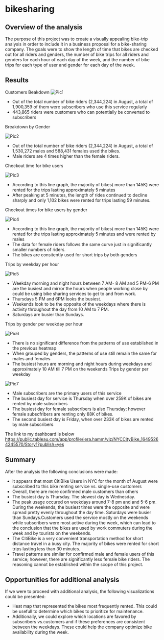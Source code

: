 # bikesharing
## Overview of the analysis
The purpose of this project was to create a visually appealing bike-trip analysis in order to include it in a business proposal for a bike-sharing company. The goals were to show the length of time that bikes are checked out for all riders and genders, the number of bike trips for all riders and genders for each hour of each day of the week, and the number of bike trips for each type of user and gender for each day of the week.

## Results
Customers Beakdown
![Pic1](https://user-images.githubusercontent.com/96098938/162586243-1d86ad62-b8b5-4723-a3eb-a9fa7f64827b.PNG)
* Out of the total number of bike riders (2,344,224) in August, a total of 1,900,359 of them were subscribers who use this service regularly
* 443,865 riders were customers who can potentially be converted to subscribers

Breakdown by Gender

![Pic2](https://user-images.githubusercontent.com/96098938/162586256-2cf69da0-3faa-43ae-8098-b46b09d46901.PNG)

* Out of the total number of bike riders (2,344,224) in August, a total of 1,530,272 males and 588,431 females used the bikes. 
* Male riders are 4 times higher than the female riders.


Checkout time for bike users

![Pic3](https://user-images.githubusercontent.com/96098938/162586280-0ada343b-e0e5-47c9-829a-246bba5598fe.PNG)

* According to this line graph, the majority of bikes( more than 145K) were rented for the trips lasting approximately 5 minutes
* After peaking at 5 minutes, the length of rides continued to decline sharply and only 1,102 bikes were rented for trips lasting 59 minutes.

Checkout times for bike users by gender

![Pic4](https://user-images.githubusercontent.com/96098938/162586306-d3141c1e-5b91-43e0-a3cb-b8240ac01f2b.PNG)

*  According to this line graph, the majority of bikes( more than 145K) were rented for the trips lasting approximately 5 minutes and were rented by males
*  The data for female riders follows the same curve just in significantly smaller numbers of riders. 
*  The bikes are consitently used for short trips by both genders

Trips by weekday per hour

![Pic5](https://user-images.githubusercontent.com/96098938/162586328-6129a470-1eb5-4e0d-82bf-0f3670a6b85d.PNG)

* Weekday morning and night  hours between 7 AM- 8 AM and 5 PM-6 PM are the busiest and mirror the hours when people working close by could be using bike sharing services to get to and from work. 
* Thursdays 5 PM and 6PM looks the busiest.
* Weekends look to be the opposite of the weekdays where there is activity throughout the day from 10 AM to 7 PM.
* Saturdays are busier than Sundays.

Trips by gender per weekday per hour

![Pic6](https://user-images.githubusercontent.com/96098938/162586339-6b92fad6-483e-4c94-b44c-0150f11bce63.PNG)

* There is no significant difference from the patterns of use established in the previous heatmap
* When grouped by genders, the patterns of use still remain the same for males and females
* The busiest hours are morning and night hours during weekdays and approximately 10 AM till 7 PM on the weekends
Trips by gender per weekday

![Pic7](https://user-images.githubusercontent.com/96098938/162586354-6ed131f2-1aa2-48fb-83e2-4b6553179ecb.PNG)
* Male subscribers are the primary users of this service
* The busiest day for service is Thursday when over 259K of bikes are rented by male subscribers
* The busiest day for female subscribers is also Thursday; however female subscfribers are renting only 88K of bikes. 
* The second busiest day is Friday, when over 233K of bikes are rented by male subscribers

The  link to my dashboard is below
https://public.tableau.com/app/profile/lera.hamm/viz/NYCCityBike_16495264245570/Story1?publish=yes


## Summary

After the analysis the following conclusions were made:
* it appears that most CitiBike Users in NYC for the month of August were  subscribed to this bike renting service vs. single-use customers
* Overall, there are more confirmed male customers than others
* The busiest day is Thursday. The slowest day is Wednesday. 
* The peak usage occured on weekdays around 7-8 pm and  and 5-6 pm. During the weekends, the busiest times were the opposite and were spread pretty evenly throughout the day time. Saturdays were busier than Sundays.Customers used the service mostly on the weekends while subscribers were most active during the week, which can lead to the conclusion that the bikes are used by work commuters during the week and by tourists on the weekends.  
*  The CitiBike is a very convenient transportation method for short distance travel in a busy city. The majority of bikes were rented for short trips lasting less than 30 minutes. 
*  Travel patterns are similar for confirmed male and female users of this service; however, there are significantly less female bike riders. The reasoning cannot be established within the scope of this project. 


## Opportunities for additional analysis
If we were to proceed with additional analysis, the following visualizations could be presented:
* Heat map that represented the bikes most frequently rented. This could be usefull to determine which bikes to prioritize for maintenance. 
* Additionally, we could explore which locations are favored by subscribers vs.customers and if these preferences are consistent between the weekdays. These could help the company optimize bike availability during the week. 

